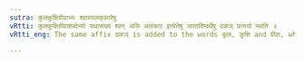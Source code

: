 ```yaml
---
sutra: कुलकुक्षिग्रीवाभ्यः श्वास्यलङ्कारेषु
vRtti: कुलकुक्षिग्रीवाशब्देभ्यो यथासंख्यं श्वन् असि अलंकार इत्येतेषु जातादिष्वर्थेषु ढकञ् प्रत्ययो भवति ॥
vRtti_eng: The same affix ढकञ् is added to the words कुल, कुक्षि and ग्रीवा, when the whole words so formed mean respectively, 'a dog', 'a sword' and 'an ornament'.

---
```

